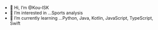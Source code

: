 - 👋 Hi, I’m @Kou-ISK
- 👀 I’m interested in ...Sports analysis
- 🌱 I’m currently learning ...Python, Java, Kotlin, JavaScript, TypeScript, Swift

<!---
k-isk/k-isk is a ✨ special ✨ repository because its `README.md` (this file) appears on your GitHub profile.
You can click the Preview link to take a look at your changes.
--->
